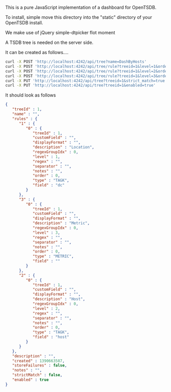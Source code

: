 This is a pure JavaScript implementation of a dashboard for 
OpenTSDB.

To install, simple move this directory into the "static" directory of your
OpenTSDB install.

We make use of
  jQuery
  simple-dtpicker
  flot 
  moment

A TSDB tree is needed on the server side.

It can be created as follows....

```sh
curl -X POST 'http://localhost:4242/api/tree?name=DashByHosts'
curl -X POST 'http://localhost:4242/api/tree/rule?treeid=1&level=1&order=0&type=TAGK&field=dc&description=Location'
curl -X POST 'http://localhost:4242/api/tree/rule?treeid=1&level=2&order=0&type=TAGK&field=host&description=Host'
curl -X POST 'http://localhost:4242/api/tree/rule?treeid=1&level=3&order=0&type=METRIC&description=Metric'
curl -X PUT 'http://localhost:4242/api/tree?treeid=1&strict_match=true'
curl -X PUT 'http://localhost:4242/api/tree?treeid=1&enabled=true'
```

It should look as follows

```json
{
   "treeId" : 1,
   "name" : "",
   "rules" : {
      "1" : {
         "0" : {
            "treeId" : 1,
            "customField" : "",
            "displayFormat" : "",
            "description" : "Location",
            "regexGroupIdx" : 0,
            "level" : 1,
            "regex" : "",
            "separator" : "",
            "notes" : "",
            "order" : 0,
            "type" : "TAGK",
            "field" : "dc"
         }
      },
      "3" : {
         "0" : {
            "treeId" : 1,
            "customField" : "",
            "displayFormat" : "",
            "description" : "Metric",
            "regexGroupIdx" : 0,
            "level" : 3,
            "regex" : "",
            "separator" : "",
            "notes" : "",
            "order" : 0,
            "type" : "METRIC",
            "field" : ""
         }
      },
      "2" : {
         "0" : {
            "treeId" : 1,
            "customField" : "",
            "displayFormat" : "",
            "description" : "Host",
            "regexGroupIdx" : 0,
            "level" : 2,
            "regex" : "",
            "separator" : "",
            "notes" : "",
            "order" : 0,
            "type" : "TAGK",
            "field" : "host"
         }
      }
   },
   "description" : "",
   "created" : 1390663587,
   "storeFailures" : false,
   "notes" : "",
   "strictMatch" : false,
   "enabled" : true
}
```
